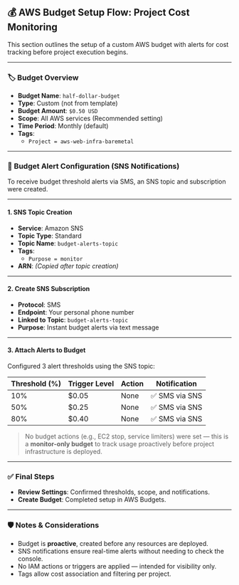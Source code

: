 ## 💰 AWS Budget Setup Flow: Project Cost Monitoring

This section outlines the setup of a custom AWS budget with alerts for cost tracking before project execution begins.

---

### 🏷️ Budget Overview

- **Budget Name**: `half-dollar-budget`
- **Type**: Custom (not from template)
- **Budget Amount**: `$0.50 USD`
- **Scope**: All AWS services (Recommended setting)
- **Time Period**: Monthly (default)
- **Tags**:
  - `Project = aws-web-infra-baremetal`

---

### 📣 Budget Alert Configuration (SNS Notifications)

To receive budget threshold alerts via SMS, an SNS topic and subscription were created.

---

#### 1. **SNS Topic Creation**

- **Service**: Amazon SNS
- **Topic Type**: Standard
- **Topic Name**: `budget-alerts-topic`
- **Tags**:
  - `Purpose = monitor`
- **ARN**: *(Copied after topic creation)*

---

#### 2. **Create SNS Subscription**

- **Protocol**: SMS
- **Endpoint**: Your personal phone number
- **Linked to Topic**: `budget-alerts-topic`
- **Purpose**: Instant budget alerts via text message

---

#### 3. **Attach Alerts to Budget**

Configured 3 alert thresholds using the SNS topic:

| Threshold (%) | Trigger Level | Action | Notification |
|---------------|----------------|--------|---------------|
| 10%           | $0.05          | None   | ✅ SMS via SNS |
| 50%           | $0.25          | None   | ✅ SMS via SNS |
| 80%           | $0.40          | None   | ✅ SMS via SNS |

> No budget actions (e.g., EC2 stop, service limiters) were set — this is a **monitor-only budget** to track usage proactively before project infrastructure is deployed.

---

### ✅ Final Steps

- **Review Settings**: Confirmed thresholds, scope, and notifications.
- **Create Budget**: Completed setup in AWS Budgets.

---

### 🛡️ Notes & Considerations

- Budget is **proactive**, created before any resources are deployed.
- SNS notifications ensure real-time alerts without needing to check the console.
- No IAM actions or triggers are applied — intended for visibility only.
- Tags allow cost association and filtering per project.

